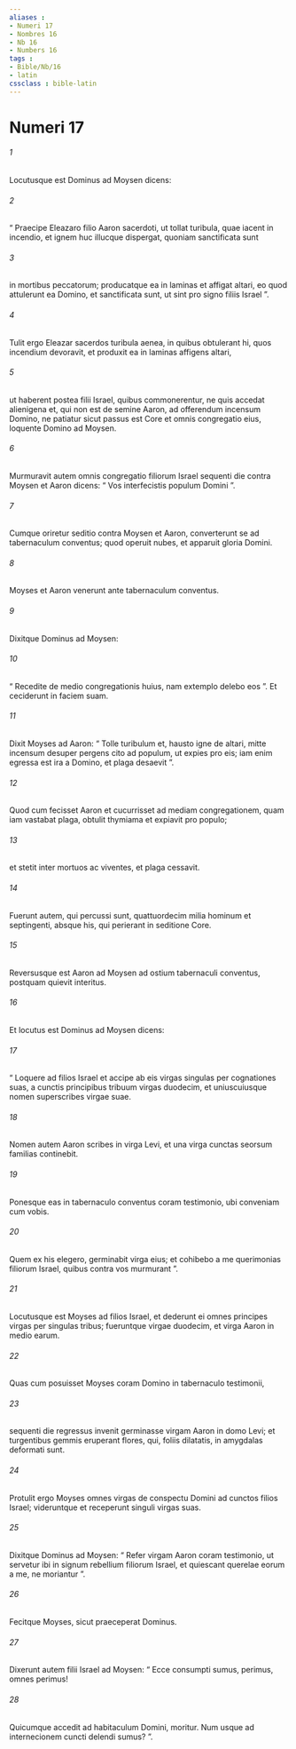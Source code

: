 ```yaml
---
aliases : 
- Numeri 17
- Nombres 16
- Nb 16
- Numbers 16
tags : 
- Bible/Nb/16
- latin
cssclass : bible-latin
---
```


# Numeri 17

###### 1
Locutusque est Dominus ad Moysen dicens: 
###### 2
“ Praecipe Eleazaro filio Aaron sacerdoti, ut tollat turibula, quae iacent in incendio, et ignem huc illucque dispergat, quoniam sanctificata sunt 
###### 3
in mortibus peccatorum; producatque ea in laminas et affigat altari, eo quod attulerunt ea Domino, et sanctificata sunt, ut sint pro signo filiis Israel ”. 
###### 4
Tulit ergo Eleazar sacerdos turibula aenea, in quibus obtulerant hi, quos incendium devoravit, et produxit ea in laminas affigens altari, 
###### 5
ut haberent postea filii Israel, quibus commonerentur, ne quis accedat alienigena et, qui non est de semine Aaron, ad offerendum incensum Domino, ne patiatur sicut passus est Core et omnis congregatio eius, loquente Domino ad Moysen.
###### 6
Murmuravit autem omnis congregatio filiorum Israel sequenti die contra Moysen et Aaron dicens: “ Vos interfecistis populum Domini ”. 
###### 7
Cumque oriretur seditio contra Moysen et Aaron, converterunt se ad tabernaculum conventus; quod operuit nubes, et apparuit gloria Domini. 
###### 8
Moyses et Aaron venerunt ante tabernaculum conventus. 
###### 9
Dixitque Dominus ad Moysen: 
###### 10
“ Recedite de medio congregationis huius, nam extemplo delebo eos ”. Et ceciderunt in faciem suam. 
###### 11
Dixit Moyses ad Aaron: “ Tolle turibulum et, hausto igne de altari, mitte incensum desuper pergens cito ad populum, ut expies pro eis; iam enim egressa est ira a Domino, et plaga desaevit ”. 
###### 12
Quod cum fecisset Aaron et cucurrisset ad mediam congregationem, quam iam vastabat plaga, obtulit thymiama et expiavit pro populo; 
###### 13
et stetit inter mortuos ac viventes, et plaga cessavit. 
###### 14
Fuerunt autem, qui percussi sunt, quattuordecim milia hominum et septingenti, absque his, qui perierant in seditione Core. 
###### 15
Reversusque est Aaron ad Moysen ad ostium tabernaculi conventus, postquam quievit interitus.
###### 16
Et locutus est Dominus ad Moysen dicens: 
###### 17
“ Loquere ad filios Israel et accipe ab eis virgas singulas per cognationes suas, a cunctis principibus tribuum virgas duodecim, et uniuscuiusque nomen superscribes virgae suae. 
###### 18
Nomen autem Aaron scribes in virga Levi, et una virga cunctas seorsum familias continebit. 
###### 19
Ponesque eas in tabernaculo conventus coram testimonio, ubi conveniam cum vobis. 
###### 20
Quem ex his elegero, germinabit virga eius; et cohibebo a me querimonias filiorum Israel, quibus contra vos murmurant ”.
###### 21
Locutusque est Moyses ad filios Israel, et dederunt ei omnes principes virgas per singulas tribus; fueruntque virgae duodecim, et virga Aaron in medio earum. 
###### 22
Quas cum posuisset Moyses coram Domino in tabernaculo testimonii, 
###### 23
sequenti die regressus invenit germinasse virgam Aaron in domo Levi; et turgentibus gemmis eruperant flores, qui, foliis dilatatis, in amygdalas deformati sunt. 
###### 24
Protulit ergo Moyses omnes virgas de conspectu Domini ad cunctos filios Israel; videruntque et receperunt singuli virgas suas.
###### 25
Dixitque Dominus ad Moysen: “ Refer virgam Aaron coram testimonio, ut servetur ibi in signum rebellium filiorum Israel, et quiescant querelae eorum a me, ne moriantur ”. 
###### 26
Fecitque Moyses, sicut praeceperat Dominus.
###### 27
Dixerunt autem filii Israel ad Moysen: “ Ecce consumpti sumus, perimus, omnes perimus! 
###### 28
Quicumque accedit ad habitaculum Domini, moritur. Num usque ad internecionem cuncti delendi sumus? ”.

